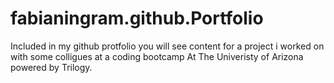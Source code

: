 # fabianingram.github.Portfolio
Included in my github protfolio you will see content for a project i worked on with some colligues at a coding bootcamp At The Univeristy of Arizona powered by Trilogy.
